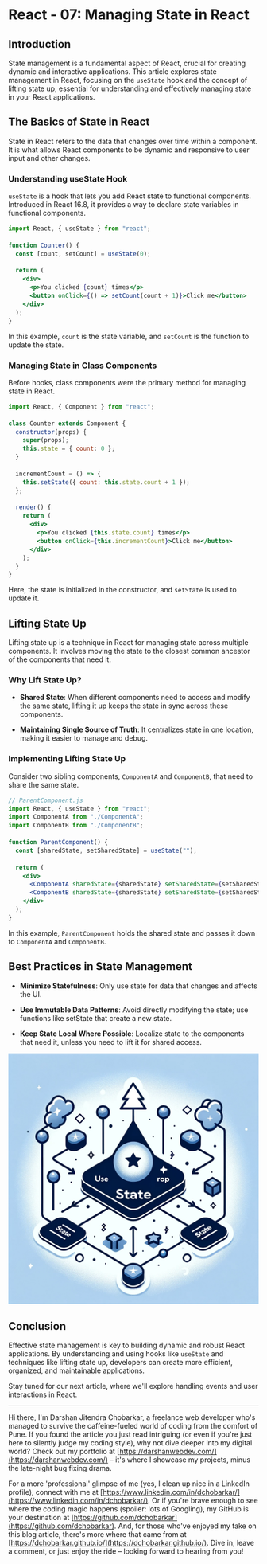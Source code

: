# React - 07: Managing State in React

## Introduction

State management is a fundamental aspect of React, crucial for creating dynamic and interactive applications. This article explores state management in React, focusing on the `useState` hook and the concept of lifting state up, essential for understanding and effectively managing state in your React applications.

## The Basics of State in React

State in React refers to the data that changes over time within a component. It is what allows React components to be dynamic and responsive to user input and other changes.

### Understanding useState Hook

`useState` is a hook that lets you add React state to functional components. Introduced in React 16.8, it provides a way to declare state variables in functional components.

```jsx
import React, { useState } from "react";

function Counter() {
  const [count, setCount] = useState(0);

  return (
    <div>
      <p>You clicked {count} times</p>
      <button onClick={() => setCount(count + 1)}>Click me</button>
    </div>
  );
}
```

In this example, `count` is the state variable, and `setCount` is the function to update the state.

### Managing State in Class Components

Before hooks, class components were the primary method for managing state in React.

```jsx
import React, { Component } from "react";

class Counter extends Component {
  constructor(props) {
    super(props);
    this.state = { count: 0 };
  }

  incrementCount = () => {
    this.setState({ count: this.state.count + 1 });
  };

  render() {
    return (
      <div>
        <p>You clicked {this.state.count} times</p>
        <button onClick={this.incrementCount}>Click me</button>
      </div>
    );
  }
}
```

Here, the state is initialized in the constructor, and `setState` is used to update it.

## Lifting State Up

Lifting state up is a technique in React for managing state across multiple components. It involves moving the state to the closest common ancestor of the components that need it.

### Why Lift State Up?

- **Shared State**: When different components need to access and modify the same state, lifting it up keeps the state in sync across these components.

- **Maintaining Single Source of Truth**: It centralizes state in one location, making it easier to manage and debug.

### Implementing Lifting State Up

Consider two sibling components, `ComponentA` and `ComponentB`, that need to share the same state.

```jsx
// ParentComponent.js
import React, { useState } from "react";
import ComponentA from "./ComponentA";
import ComponentB from "./ComponentB";

function ParentComponent() {
  const [sharedState, setSharedState] = useState("");

  return (
    <div>
      <ComponentA sharedState={sharedState} setSharedState={setSharedState} />
      <ComponentB sharedState={sharedState} setSharedState={setSharedState} />
    </div>
  );
}
```

In this example, `ParentComponent` holds the shared state and passes it down to `ComponentA` and `ComponentB`.

## Best Practices in State Management

- **Minimize Statefulness**: Only use state for data that changes and affects the UI.

- **Use Immutable Data Patterns**: Avoid directly modifying the state; use functions like setState that create a new state.

- **Keep State Local Where Possible**: Localize state to the components that need it, unless you need to lift it for shared access.

![React Concepts](images/react_blog_7.png "React Conditional Rendering and Lists")

## Conclusion

Effective state management is key to building dynamic and robust React applications. By understanding and using hooks like `useState` and techniques like lifting state up, developers can create more efficient, organized, and maintainable applications.

Stay tuned for our next article, where we'll explore handling events and user interactions in React.

---

Hi there, I'm Darshan Jitendra Chobarkar, a freelance web developer who's managed to survive the caffeine-fueled world of coding from the comfort of Pune. If you found the article you just read intriguing (or even if you're just here to silently judge my coding style), why not dive deeper into my digital world? Check out my portfolio at [https://darshanwebdev.com/](https://darshanwebdev.com/) – it's where I showcase my projects, minus the late-night bug fixing drama.

For a more 'professional' glimpse of me (yes, I clean up nice in a LinkedIn profile), connect with me at [https://www.linkedin.com/in/dchobarkar/](https://www.linkedin.com/in/dchobarkar/). Or if you're brave enough to see where the coding magic happens (spoiler: lots of Googling), my GitHub is your destination at [https://github.com/dchobarkar](https://github.com/dchobarkar). And, for those who've enjoyed my take on this blog article, there's more where that came from at [https://dchobarkar.github.io/](https://dchobarkar.github.io/). Dive in, leave a comment, or just enjoy the ride – looking forward to hearing from you!
